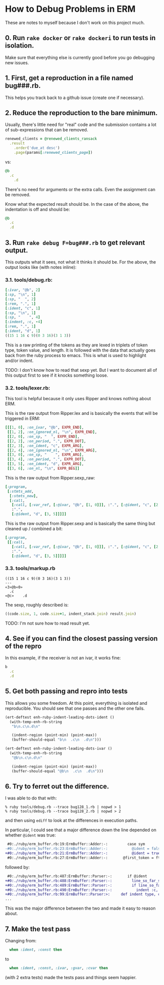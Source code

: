 # How to Debug Problems in ERM

These are notes to myself because I don't work on this project much.

## 0. Run `rake docker` or `rake dockeri` to run tests in isolation.

Make sure that everything else is currently good before you go
debugging new issues.

## 1. First, get a reproduction in a file named bug###.rb.

This helps you track back to a github issue (create one if necessary).

## 2. Reduce the reproduction to the bare minimum.

Usually, there's little need for "real" code and the submission
contains a lot of sub-expressions that can be removed.

```ruby
renewed_clients = @renewed_clients_ransack
  .result
    .order('due_at desc')
    .page(params[:renewed_clients_page])
```

vs:

```ruby
@b
  .c
    .d
```

There's no need for arguments or the extra calls. Even the assignment
can be removed.

Know what the expected result should be. In the case of the above, the
indentation is off and should be:

```ruby
@b
  .c
  .d
```

## 3. Run `rake debug F=bug###.rb` to get relevant output.

This outputs what it sees, not what it thinks it should be. For the
above, the output looks like (with notes inline):

### 3.1. tools/debug.rb:

```ruby
[:ivar, "@b", 2]
[:sp, "\n", 1]
[:sp, "  ", 2]
[:rem, ".", 1]
[:ident, "c", 1]
[:sp, "\n", 1]
[:sp, "    ", 4]
[:indent, :c, -4]
[:rem, ".", 1]
[:ident, "d", 1]
((15 1 16 c 9)(0 3 16)(3 1 3))
```

This is a raw printing of the tokens as they are lexed in triplets of
token type, token value, and length. It is followed with the data that
actually goes back from the ruby process to emacs. This is what is
used to highlight and/or indent.

TODO: I don't know how to read that sexp yet. But I want to document
all of this output first to see if it knocks something loose.

### 3.2. tools/lexer.rb:

This tool is helpful because it only uses Ripper and knows nothing
about ERM.

This is the raw output from Ripper.lex and is basically the events
that will be triggered in ERM:

```ruby
[[[1, 0], :on_ivar, "@b", EXPR_END],
 [[1, 2], :on_ignored_nl, "\n", EXPR_END],
 [[2, 0], :on_sp, "  ", EXPR_END],
 [[2, 2], :on_period, ".", EXPR_DOT],
 [[2, 3], :on_ident, "c", EXPR_ARG],
 [[2, 4], :on_ignored_nl, "\n", EXPR_ARG],
 [[3, 0], :on_sp, "    ", EXPR_ARG],
 [[3, 4], :on_period, ".", EXPR_DOT],
 [[3, 5], :on_ident, "d", EXPR_ARG],
 [[3, 6], :on_nl, "\n", EXPR_BEG]]
```

This is the raw output from Ripper.sexp_raw:

```ruby
[:program,
 [:stmts_add,
  [:stmts_new],
  [:call,
   [:call, [:var_ref, [:@ivar, "@b", [1, 0]]], :".", [:@ident, "c", [2, 3]]],
   :".",
   [:@ident, "d", [3, 5]]]]]
```

This is the raw output from Ripper.sexp and is basically the same
thing but cleaned up / combined a bit:

```ruby
[:program,
 [[:call,
   [:call, [:var_ref, [:@ivar, "@b", [1, 0]]], :".", [:@ident, "c", [2, 3]]],
   :".",
   [:@ident, "d", [3, 5]]]]]
```

### 3.3. tools/markup.rb

```
((15 1 16 c 9)(0 3 16)(3 1 3))
---
«3»@b«0»
  .c
«@c»    .d
```

The sexp, roughly described is:

```ruby
((code.size, 1, code.size+1, indent_stack.join) result.join)
```

TODO: I'm not sure how to read result yet.

## 4. See if you can find the closest passing version of the repro

In this example, if the receiver is not an ivar, it works fine:

```ruby
b
  .c
  .d
```

## 5. Get both passing and repro into tests

This allows you some freedom. At this point, everything is isolated
and reproducible. You should see that one passes and the other one fails.

```lisp
(ert-deftest enh-ruby-indent-leading-dots-ident ()
  (with-temp-enh-rb-string
   "b\n.c\n.d\n"

   (indent-region (point-min) (point-max))
   (buffer-should-equal "b\n  .c\n  .d\n")))

(ert-deftest enh-ruby-indent-leading-dots-ivar ()
  (with-temp-enh-rb-string
   "@b\n.c\n.d\n"

   (indent-region (point-min) (point-max))
   (buffer-should-equal "@b\n  .c\n  .d\n")))
```

## 6. Try to ferret out the difference.

I was able to do that with:

```
% ruby tools/debug.rb --trace bug128_1.rb | nopwd > 1
% ruby tools/debug.rb --trace bug128_2.rb | nopwd > 2
```

and then using `ediff` to look at the differences in execution paths.

In particular, I could see that a major difference down the line
depended on whether `@ident` was true:

```diff
 #0:./ruby/erm_buffer.rb:19:ErmBuffer::Adder:-:         case sym
-#0:./ruby/erm_buffer.rb:23:ErmBuffer::Adder:-:           @ident = false
+#0:./ruby/erm_buffer.rb:21:ErmBuffer::Adder:-:           @ident = true
 #0:./ruby/erm_buffer.rb:27:ErmBuffer::Adder:-:       @first_token = ft
```

followed by:

```diff
 #0:./ruby/erm_buffer.rb:487:ErmBuffer::Parser:-:       if @ident
+#0:./ruby/erm_buffer.rb:488:ErmBuffer::Parser:-:         line_so_far_str = @line_so_far.map {|a| a[1] }.join
+#0:./ruby/erm_buffer.rb:489:ErmBuffer::Parser:-:         if line_so_far_str.strip == ""
+#0:./ruby/erm_buffer.rb:490:ErmBuffer::Parser:-:           indent :c, (line_so_far_str.length * -1)
+#0:./ruby/erm_buffer.rb:99:ErmBuffer::Parser:>:     def indent type, c = 0
...
```

This was the major difference between the two and made it easy to
reason about.

## 7. Make the test pass

Changing from:

```ruby
  when :ident, :const then
```

to

```ruby
  when :ident, :const, :ivar, :gvar, :cvar then
```

(with 2 extra tests) made the tests pass and things seem happier.
